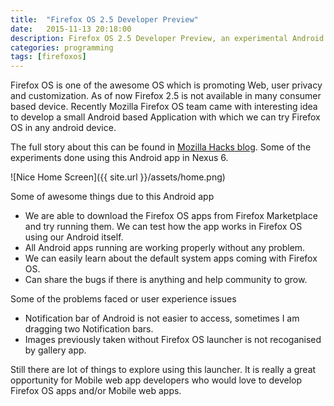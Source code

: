 ```yaml
---
title:  "Firefox OS 2.5 Developer Preview"
date:   2015-11-13 20:18:00
description: Firefox OS 2.5 Developer Preview, an experimental Android app
categories: programming
tags: [firefoxos]
---
```


Firefox OS is one of the awesome OS which is promoting Web, user privacy and customization. As of now Firefox 2.5 is not available in many consumer based device. Recently Mozilla Firefox OS team came with interesting idea to develop a small Android based Application with which we can try Firefox OS in any android device.

The full story about this can be found in [Mozilla Hacks blog](https://hacks.mozilla.org/2015/11/firefox-os-2-5-developer-preview-an-experimental-android-app/). Some of the experiments done using this Android app in Nexus 6.

![Nice Home Screen]({{ site.url }}/assets/home.png)

Some of awesome things due to this Android app
- We are able to download the Firefox OS apps from Firefox Marketplace and try running them. We can test how the app works in Firefox OS using our Android itself.
- All Android apps running are working properly without any problem.
- We can easily learn about the default system apps coming with Firefox OS.
- Can share the bugs if there is anything and help community to grow.

Some of the problems faced or user experience issues
- Notification bar of Android is not easier to access, sometimes I am dragging two Notification bars.
- Images previously taken without Firefox OS launcher is not recoganised by gallery app.

Still there are lot of things to explore using this launcher. It is really a great opportunity for Mobile  web app developers who would love to develop Firefox OS apps and/or Mobile web apps.
 
